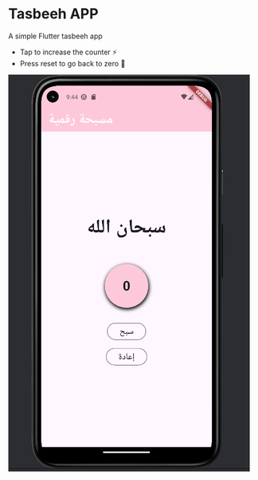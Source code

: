 # Tasbeeh APP

 A simple Flutter tasbeeh app
- Tap to increase the counter ⚡️
- Press reset to go back to zero 🔄

![Tasbeeh App Screenshot](Tasbeeh.png)
